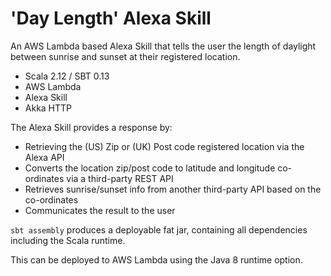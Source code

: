 # 'Day Length' Alexa Skill

An AWS Lambda based Alexa Skill that tells the user the length of daylight between sunrise and sunset at their registered location.

- Scala 2.12 / SBT 0.13
- AWS Lambda
- Alexa Skill
- Akka HTTP

The Alexa Skill provides a response by:

- Retrieving the (US) Zip or (UK) Post code registered location via the Alexa API
- Converts the location zip/post code to latitude and longitude co-ordinates via a third-party REST API
- Retrieves sunrise/sunset info from another third-party API based on the co-ordinates
- Communicates the result to the user

`sbt assembly` produces a deployable fat jar, containing all dependencies including the Scala runtime.

This can be deployed to AWS Lambda using the Java 8 runtime option.
